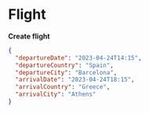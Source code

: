 # Flight

**Create flight**
```json
{
  "departureDate": "2023-04-24T14:15",
  "departureCountry": "Spain",
  "departureCity": "Barcelona",
  "arrivalDate": "2023-04-24T18:15",
  "arrivalCountry": "Greece",
  "arrivalCity": "Athens"
}
```
